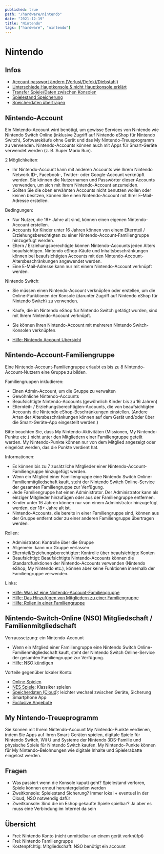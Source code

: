 ```yaml
---
published: true
path: "/hardware/nintendo"
date: "2021-12-19"
title: "Nintendo"
tags: ["hardware", "nintendo"]
---
```


# Nintendo

## Infos

- [Account passwort ändern (Verlust/Defekt/Diebstahl)](https://www.nintendo.de/Hilfe/Nintendo-Switch/Das-Andern-Ihres-Nintendo-Account-Passworts-1378980.html)
- [Unterschiede Hauptkonsole & nicht Hauptkonsole erklärt](https://www.nintendo.de/Hilfe/Nintendo-Switch/Was-unterscheidet-eine-Hauptkonsole-von-einer-Nicht-Hauptkonsole--1442569.html)
- [Transfer Spiele/Daten zwischen Konsolen](https://www.nintendo.de/Hilfe/Nintendo-Switch/Transfer-von-digitalen-Spielen-Nintendo-Accounts-zwischen-Nintendo-Switch-Konsolen-1441167.html)
- [Spielestand Speicherung](https://www.nintendo.de/Hilfe/Nintendo-Switch/FAQ-zur-Datenverwaltung-1508495.html)
- [Speicherdaten übertragen](https://www.nintendo.de/Hilfe/Nintendo-Switch/Ubertragen-von-Speicherdaten-auf-eine-Nintendo-Switch-Konsole-in-der-Nahe-1549113.html)

## Nintendo-Account

Ein Nintendo-Account wird benötigt, um gewisse Services von Nintendo wie Nintendo Switch Online (inklusive Zugriff auf Nintendo eShop für Nintendo Switch), Softwarekäufe ohne Gerät und das My Nintendo-Treueprogramm zu verwenden. Nintendo-Accounts können auch mit Apps für Smart-Geräte verwendet werden (z. B. Super Mario Run).

2 Möglichkeiten:

- Ihr Nintendo-Account kann mit anderen Accounts wie Ihrem Nintendo Network ID-, Facebook-, Twitter- oder Google-Account verknüpft werden. Sie können die Nutzernamen und Passwörter dieser Accounts verwenden, um sich mit Ihrem Nintendo-Account anzumelden.
- Sollten Sie die oben erwähnten Accounts nicht benutzen wollen oder keinen besitzen, können Sie einen Nintendo-Account mit Ihrer E-Mail-Adresse erstellen.

Bedingungen:

- Nur Nutzer, die 16+ Jahre alt sind, können einen eigenen Nintendo-Account erstellen.
- Accounts für Kinder unter 16 Jahren können von einem Elternteil / Erziehungsberechtigten zu einer Nintendo-Account-Familiengruppe hinzugefügt werden.
- Eltern / Erziehungsberechtigte können Nintendo-Accounts jeden Alters beaufsichtigen. Nintendo eShop-Käufe und Inhaltsbeschränkungen können bei beaufsichtigten Accounts mit den Nintendo-Account-Altersbeschränkungen angewendet werden.
- Eine E-Mail-Adresse kann nur mit einem Nintendo-Account verknüpft werden.

Nintendo Switch:

- Sie müssen einen Nintendo-Account verknüpfen oder erstellen, um die Online-Funktionen der Konsole (darunter Zugriff auf Nintendo eShop für Nintendo Switch) zu verwenden.
- Käufe, die im Nintendo eShop für Nintendo Switch getätigt wurden, sind mit Ihrem Nintendo-Account verknüpft.
- Sie können Ihren Nintendo-Account mit mehreren Nintendo Switch-Konsolen verknüpfen.

- [Hilfe: Nintendo Account Ubersicht](https://www.nintendo.de/Hilfe/Nintendo-Switch/Nintendo-Account-Ubersicht-1378988.html)

## Nintendo-Account-Familiengruppe

Eine Nintendo-Account-Familiengruppe erlaubt es bis zu 8 Nintendo-Account-Nutzern eine Gruppe zu bilden.

Familiengruppen inkludieren:

- Einen Admin-Account, um die Gruppe zu verwalten
- Gewöhnliche Nintendo-Accounts
- Beaufsichtigte Nintendo-Accounts (gewöhnlich Kinder bis zu 16 Jahren)
- Elternteil- / Erziehungsberechtigten-Accounts, die von beaufsichtigten Accounts die Nintendo eShop-Beschränkungen einstellen. (Andere Arten der Altersbeschränkungen können auf dem Gerät und/oder über die Smart-Geräte-App eingestellt werden.)

Bitte beachten Sie, dass My Nintendo-Aktivitäten (Missionen, My Nintendo-Punkte etc.) nicht unter den Mitgliedern einer Familiengruppe geteilt werden. My Nintendo-Punkte können nur von dem Mitglied angezeigt oder eingelöst werden, das die Punkte verdient hat.

Informationen:

- Es können bis zu 7 zusätzliche Mitglieder einer Nintendo-Account-Familiengruppe hinzugefügt werden.
- Wenn ein Mitglied einer Familiengruppe eine Nintendo Switch Online-Familienmitgliedschaft kauft, steht der Nintendo Switch Online-Service der gesamten Familiengruppe zur Verfügung.
- Jede Familiengruppe hat einen Administrator. Der Administrator kann als einziger Mitglieder hinzufügen oder aus der Familiengruppe entfernen.
- Kinder unter 16 Jahren können nur von einem Administrator hinzugefügt werden, der 18+ Jahre alt ist.
- Nintendo-Accounts, die bereits in einer Familiengruppe sind, können aus der Gruppe entfernt oder zu einer anderen Familiengruppe übertragen werden.

Rollen:

- Administrator: Kontrolle über die Gruppe
- Allgemein: kann nur Gruppe verlassen
- Elternteil/Erziehungsberechtigter: Kontrolle über beaufsichtigte Konten
- Beaufsichtigt: Beaufsichtigte Nintendo-Accounts können die Standardfunktionen der Nintendo-Accounts verwenden (Nintendo eShop, My Nintendo etc.), können aber keine Funktionen innerhalb der Familiengruppe verwenden.

Links:

- [Hilfe: Was ist eine Nintendo-Account-Familiengruppe](https://www.nintendo.de/Hilfe/Nintendo-Switch/Was-ist-eine-Nintendo-Account-Familiengruppe--1468055.html)
- [Hilfe: Das Hinzufügen von Mitgliedern zu einer Familiengruppe](https://www.nintendo.de/Hilfe/Nintendo-Switch/Das-Hinzufugen-von-Mitgliedern-zu-einer-Familiengruppe-1406409.html)
- [Hilfe: Rollen in einer Familiengruppe](https://www.nintendo.de/Hilfe/Nintendo-Switch/Welche-Rollen-gibt-es-in-einer-Nintendo-Account-Familiengruppe--1434321.html)

## Nintendo-Switch-Online (NSO) Mitgliedschaft / Familienmitgliedschaft

Vorraussetzung: ein Nintendo-Account

- Wenn ein Mitglied einer Familiengruppe eine Nintendo Switch Online-Familienmitgliedschaft kauft, steht der Nintendo Switch Online-Service der gesamten Familiengruppe zur Verfügung.
- [Hilfe: NSO kündigen](https://www.nintendo.de/Hilfe/Nintendo-Switch/Nintendo-Switch-Online/Kann-ich-meine-Nintendo-Switch-Online-Mitgliedschaft-kundigen--1441172.html)

Vorteile gegenüber lokaler Konto:

- [Online Spielen](https://www.nintendo.de/Nintendo-Switch-Familie/Nintendo-Switch-Online/Online-Spiel-1437884.html)
- [NES Spiele](https://www.nintendo.de/Nintendo-Switch-Familie/Nintendo-Switch-Online/NES-Super-NES-Nintendo-Switch-Online-1374626.html): Klassiker spielen
- [Speicherdaten (Cloud)](https://www.nintendo.de/Nintendo-Switch-Familie/Nintendo-Switch-Online/Speicherdaten-Cloud-1437885.html): leichter wechsel zwischen Geräte, Sicherung
- Smartphone App
- [Exclusive Angebote](https://www.nintendo.de/Nintendo-Switch-Familie/Nintendo-Switch-Online/Exklusive-Angebote-fur-Mitglieder-1437882.html)

## My Nintendo-Treueprogramm

Sie können mit Ihrem Nintendo-Account My Nintendo-Punkte verdienen, indem Sie Apps auf Ihren Smart-Geräten spielen, digitale Spiele für Nintendo Switch, Wii U und Systeme der Nintendo 3DS-Familie und physische Spiele für Nintendo Switch kaufen.
My Nintendo-Punkte können für My Nintendo-Belohnungen wie digitale Inhalte und Spielerabatte eingelöst werden.

## Fragen

- Was passiert wenn die Konsole kaputt geht? Spielestand verloren, Spiele können erneut heruntergeladen werden
- Zweitkonsole: Spielestand Sicherung? Immer lokal + eventuel in der Cloud, NSO notwendig dafür
- Zweitkonsole: Sind die im Eshop gekaufte Spiele spielbar? Ja aber es muss eine Verbindung im Internet da sein

## Übersicht

- Frei: Nintendo Konto (nicht unmittelbar an einem gerät verknüfpt)
- Frei: Nintendo Familiengruppe
- Kostenpfchtig: Mitgliedschaft: NSO benötigt ein account
